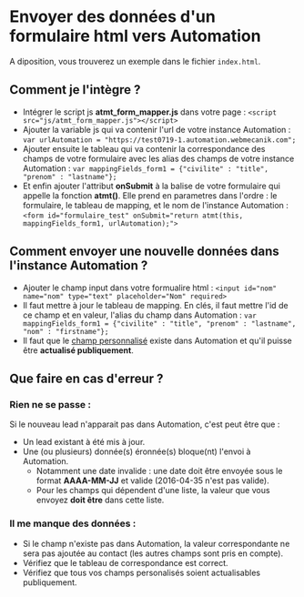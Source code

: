 # Envoyer des données d'un formulaire html vers Automation

A diposition, vous trouverez un exemple dans le fichier ``index.html``.

## Comment je l'intègre ? 
* Intégrer le script js **atmt_form_mapper.js** dans votre page : ``<script src="js/atmt_form_mapper.js"></script>``
* Ajouter la variable js qui va contenir l'url de votre instance Automation : ``var urlAutomation = "https://test0719-1.automation.webmecanik.com";``
* Ajouter ensuite le tableau qui va contenir la correspondance des champs de votre formulaire avec les alias des champs de votre instance Automation : ``var mappingFields_form1 = {"civilite" : "title", "prenom" : "lastname"};``
* Et enfin ajouter l'attribut **onSubmit** à la balise de votre formulaire qui appelle la fonction **atmt()**. Elle prend en parametres dans l'ordre : le formulaire, le tableau de mapping, et le nom de l'instance Automation :``<form id="formulaire_test" onSubmit="return atmt(this, mappingFields_form1, urlAutomation);">``


## Comment envoyer une nouvelle données dans l'instance Automation  ?
* Ajouter le champ input dans votre formualire html : ``<input id="nom" name="nom" type="text" placeholder="Nom" required>``
* Il faut mettre à jour le tableau de mapping. En clés, il faut mettre l'id de ce champ et en valeur, l'alias du champ dans Automation : ``var mappingFields_form1 = {"civilite" : "title", "prenom" : "lastname", "nom" : "firstname"};``
* Il faut que le [champ personnalisé](http://fr.support.webmecanik.com/leads/manage_fields.html#nouveau-champ) existe dans Automation et qu'il puisse être **actualisé publiquement**.

## Que faire en cas d'erreur ?

### Rien ne se passe :
Si le nouveau lead n'apparait pas dans Automation, c'est peut être que :
* Un lead existant à été mis à jour.
* Une (ou plusieurs) donnée(s) éronnée(s) bloque(nt) l'envoi à Automation.
	* Notamment une date invalide : une date doit être envoyée sous le format **AAAA-MM-JJ** et valide (2016-04-35 n'est pas valide). 
	* Pour les champs qui dépendent d'une liste, la valeur que vous envoyez **doit être** dans cette liste.	

### Il me manque des données :
* Si le champ n'existe pas dans Automation, la valeur correspondante ne sera pas ajoutée au contact (les autres champs sont pris en compte).
* Vérifiez que le tableau de correspondance est correct. 
* Vérifiez que tous vos champs personalisés soient actualisables publiquement.
